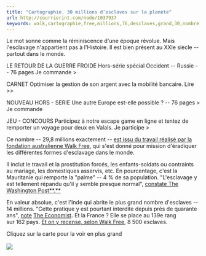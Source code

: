 ```yaml
---
title: "Cartographie. 30 millions d’esclaves sur la planète"
url: http://courrierint.com/node/1037937
keywords: walk,cartographie,free,millions,76,desclaves,grand,30,nombre,pages,cest,planète,lesclavage,travail
---
```

Le mot sonne comme la réminiscence d'une époque révolue. Mais l'esclavage n'appartient pas à l'Histoire. Il est bien présent au XXIe siècle -- partout dans le monde.

LE RETOUR DE LA GUERRE FROIDE Hors-série spécial Occident -- Russie -- 76 pages Je commande \>

CARNET Optimiser la gestion de son argent avec la mobilité bancaire. Lire \>\>

NOUVEAU HORS - SERIE Une autre Europe est-elle possible ? -- 76 pages \> Je commande

JEU - CONCOURS Participez à notre escape game en ligne et tentez de remporter un voyage pour deux en Valais. Je participe \>

Ce nombre -- 29,8 millions exactement -- [est issu du travail réalisé par la fondation australienne Walk Free](http://www.walkfree.org/), qui s'est donné pour mission d'éradiquer les différentes formes d'esclavage dans le monde.

Il inclut le travail et la prostitution forcés, les enfants-soldats ou contraints au mariage, les domestiques asservis, etc. En pourcentage, c'est la Mauritanie qui remporte la "palme" -- 4 % de sa population. "L'esclavage y est tellement répandu qu'il y semble presque normal", [constate The Washington Post**.**](http://www.washingtonpost.com/blogs/worldviews/wp/2013/10/17/this-map-shows-where-the-worlds-30-million-slaves-live-there-are-60000-in-the-u-s/)

En valeur absolue, c'est l'Inde qui abrite le plus grand nombre d'esclaves -- 14 millions. "Cette pratique y est pourtant interdite depuis près de quarante ans", [note](http://www.economist.com/blogs/graphicdetail/2013/10/daily-chart-13) [The Economist](http://www.economist.com/blogs/graphicdetail/2013/10/daily-chart-13)**.** Et la France ? Elle se place au 139e rang sur 162 pays. [Et on y recense, selon Walk Free](http://www.globalslaveryindex.org/), 8 500 esclaves.

Cliquez sur la carte pour la voir en plus grand\
[\
](https://www.courrierinternational.com/files/2013/Hebdos/1199/1199-Monde-Esclavage.jpg "Voir cette carte en plus grand")[![](https://www.courrierinternational.com/sites/ci_master/files/styles/image_original_765/public/assets/images/2013/Hebdos/1199/1199-Monde-Esclavage.jpg?itok=d9EoiYxC)](https://www.courrierinternational.com/sites/ci_master/files/styles/image_original_1280/public/assets/images/2013/Hebdos/1199/1199-Monde-Esclavage.jpg?itok=cmv-gL2G)
